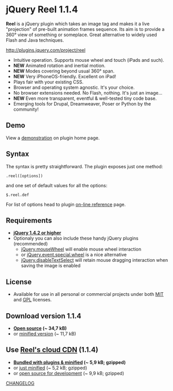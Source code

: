 
jQuery Reel 1.1.4
=================

**Reel** is a jQuery plugin which takes an image tag and makes it a live "projection" of pre-built animation frames sequence. Its aim is to provide a 360° view of something or someplace. Great alternative to widely used Flash and Java techniques.

<http://plugins.jquery.com/project/reel>

* Intuitive operation. Supports mouse wheel and touch (iPads and such).
* **NEW** Animated rotation and inertial motion.
* **NEW** Modes covering beyond usual 360° span.
* **NEW** Very iPhoneOS-friendly. Excellent on iPad!
* Plays fair with your existing CSS.
* Browser and operating system agnostic. It's your choice.
* No browser extensions needed. No Flash, nothing. It's just an image...
* **NEW** Even more transparent, eventful & well-tested tiny code base.
* Emerging tools for Drupal, Dreamweaver, Poser or Python by the community!

Demo
----
View a [demonstration][demo] on plugin home page.

Syntax
------
The syntax is pretty straightforward. The plugin exposes just one method:

    .reel([options])

and one set of default values for all the options:

    $.reel.def

For list of options head to plugin [on-line reference][options] page.

Requirements
------------
* **[jQuery 1.4.2 or higher][jquery]**
* Optionaly you can also include these handy jQuery plugins (recommended)
    * [jQuery.mouseWheel][mousewheel] will enable mouse wheel interaction
    * or [jQuery.event.special.wheel][wheel] is a nice alternative
    * [jQuery.disableTextSelect][disabletextselect] will retain mouse dragging 
interaction when saving the image is enabled

License
-------
* Available for use in all personal or commercial projects under both 
[MIT][license-mit] and [GPL][license-gpl] licenses.

Download version 1.1.4
----------------------
* **[Open source][source] (~ 34,7 kB)**
* or [minified version][min] (~ 11,7 kB)

Use [Reel's cloud CDN][cdn] (1.1.4)
-----------------------------------
* **[Bundled with plugins & minified][cdn-bundle] (~ 5,9 kB; gzipped)**
* or [just minified][cdn-min] (~ 5,2 kB; gzipped)
* or [open source for development][cdn-devel] (~ 9,9 kB; gzipped)

[CHANGELOG][changelog]

[demo]: http://jquery.vostrel.cz/reel#demo
[options]: http://jquery.vostrel.cz/reel#options
[changelog]: http://github.com/pisi/Reel/blob/v1.1.4/CHANGELOG.markdown
[license-mit]: http://github.com/pisi/Reel/blob/v1.1.4/MIT-LICENSE.txt
[license-gpl]: http://github.com/pisi/Reel/blob/v1.1.4/GPL-LICENSE.txt
[jquery]: http://www.jquery.com/
[disabletextselect]: http://www.jdempster.com/category/jquery/disabletextselect/
[mousewheel]: http://github.com/brandonaaron/jquery-mousewheel
[wheel]: http://blog.threedubmedia.com/2008/08/eventspecialwheel.html
[source]: http://github.com/pisi/Reel/raw/v1.1.4/jquery.reel.js
[min]: http://github.com/pisi/Reel/raw/v1.1.4/jquery.reel-min.js
[iphone-test]: http://www.youtube.com/watch?v=R0hiYmVre6s
[cdn]: http://wiki.github.com/pisi/Reel/cdn
[cdn-min]: http://code.vostrel.cz/jquery.reel.js
[cdn-bundle]: http://code.vostrel.cz/jquery.reel-bundle.js
[cdn-devel]: http://code.vostrel.cz/jquery.reel-devel.js
